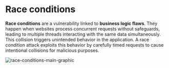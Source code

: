 # Race conditions

**Race conditions** are a vulnerability linked to **business logic flaws**. They happen when websites process concurrent requests without safeguards, leading to multiple threads interacting with the same data simultaneously. This collision triggers unintended behavior in the application. A race condition attack exploits this behavior by carefully timed requests to cause intentional collisions for malicious purposes.

![race-conditions-main-graphic](https://github.com/MohammedHawary/Web-Penetration/assets/94152045/a7ecb7de-0685-4e91-ada9-d4759b2b6480)



